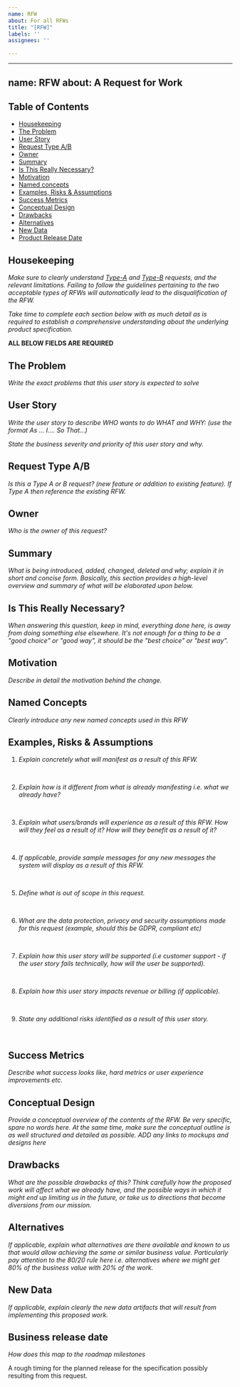 ```yaml
---
name: RFW
about: For all RFWs
title: "[RFW]"
labels: ''
assignees: ''

---
```


---
name: RFW
about: A Request for Work
---

<h2 id="table-of-contents">Table of Contents</h2>

- [Housekeeping](#housekeeping)
- [The Problem](#the-problem)
- [User Story](#user-story)
- [Request Type A/B](#request-type)
- [Owner](#owner)
- [Summary](#summary)
- [Is This Really Necessary?](#is-this-really-necessary)
- [Motivation](#motivation)
- [Named concepts](#named-concepts)
- [Examples, Risks & Assumptions](#Examples-Risks-Assumptions)
- [Success Metrics](#success-metrics)
- [Conceptual Design](#conceptual-design)
- [Drawbacks](#drawbacks)
- [Alternatives](#alternatives)
- [New Data](#new-data)
- [Product Release Date](#Product-release-date)



<h2 id="housekeeping">Housekeeping</h2>

*Make sure to clearly understand [Type-A](https://docs.google.com/document/d/1rfe1E9b0YJrMHB5NK8EbwVwWmEoHXhAS8b6wSoOwG84/edit#heading=h.sj0ehbfyt58i) and [Type-B](https://docs.google.com/document/d/1rfe1E9b0YJrMHB5NK8EbwVwWmEoHXhAS8b6wSoOwG84/edit#heading=h.sj0ehbfyt58i) requests, and the relevant limitations. Failing to follow the guidelines pertaining to the two acceptable types of RFWs will automatically lead to the disqualification of the RFW.*

*Take time to complete each section below with as much detail as is required to establish a comprehensive understanding about the underlying product specification.*

**ALL BELOW FIELDS ARE REQUIRED**
<h2 id="The-Problem">The Problem</h2>

*Write the exact problems that this user story is expected to solve*

<h2 id="User-Story">User Story</h2>

*Write the user story to describe WHO wants to do WHAT and WHY: (use the format 
As ... I.... So That...)*

*State the business severity and priority of this user story and why.*

<h2 id="request-type">Request Type A/B</h2>

*Is this a Type A or B request? (new feature or addition to existing feature). If Type A then reference the existing RFW.*

<h2 id="owner">Owner</h2>

*Who is the owner of this request?*

<h2 id="summary">Summary</h2>

*What is being introduced, added, changed, deleted and why; explain it in short and concise form. Basically, this section provides a high-level overview and summary of what will be elaborated upon below.*

<h2 id="is-this-really-necessary">Is This Really Necessary?</h2>

*When answering this question, keep in mind, everything done here, is away from doing something else elsewhere. It's not enough for a thing to be a "good choice" or "good way", it should be the "best choice" or "best way".*

<h2 id="motivation">Motivation</h2>

*Describe in detail the motivation behind the change.*

<h2 id="named-concepts">Named Concepts</h2>

*Clearly introduce any new named concepts used in this RFW*

<h2 id="Examples-Risks-Assumptions">Examples, Risks & Assumptions</h2>

1. *Explain concretely what will manifest as a result of this RFW.*

&nbsp; 

2. *Explain how is it different from what is already manifesting i.e. what we already have?*

&nbsp;  

3. *Explain what users/brands will experience as a result of this RFW. How will they feel as a result of it? How will they benefit as a result of it?*

&nbsp;  

4. *If applicable, provide sample messages for any new messages the system will display as a result of this RFW.*

&nbsp;  

5. *Define what is out of scope in this request.*

&nbsp;  

6. *What are the data protection, privacy and security assumptions made for this request (example, should this be GDPR, compliant etc)*

&nbsp;  

7. *Explain how this user story will be supported (i.e customer support - if the user story fails technically, how will the user be supported).*

&nbsp;  

8. *Explain how this user story impacts revenue or billing (if applicable).*

&nbsp;  

9. *State any additional risks identified as a result of this user story.*

&nbsp;  

<h2 id="success-metrics">Success Metrics</h2>

*Describe what success looks like, hard metrics or user experience improvements etc.*

<h2 id="conceptual-design">Conceptual Design</h2>

*Provide a conceptual overview of the contents of the RFW. Be very specific, spare no words here. At the same time, make sure the conceptual outline is as well structured and detailed as possible. ADD any links to mockups and designs here* 

<h2 id="drawbacks">Drawbacks</h2>

*What are the possible drawbacks of this? Think carefully how the proposed work will affect what we already have, and the possible ways in which it might end up limiting us in the future, or take us to directions that become diversions from our mission.*

<h2 id="alternatives">Alternatives</h2>

*If applicable, explain what alternatives are there available and known to us that would allow achieving the same or similar business value. Particularly pay attention to the 80/20 rule here i.e. alternatives where we might get 80% of the business value with 20% of the work.*

<h2 id="new-data">New Data</h2>

*If applicable, explain clearly the new data artifacts that will result from implementing this proposed work.*

<h2 id="Business-release-date">Business release date</h2>

*How does this map to the roadmap milestones*

A rough timing for the planned release for the specification possibly resulting from this request.
